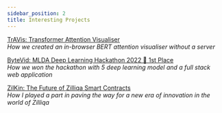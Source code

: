 ```yaml
---
sidebar_position: 2
title: Interesting Projects
---
```


[TrAVis: Transformer Attention Visualiser](/blog/travis) <br />
_How we created an in-browser BERT attention visualiser without a server_

[ByteVid: MLDA Deep Learning Hackathon 2022 🥇 1st Place](/blog/bytevid) <br />
_How we won the hackathon with 5 deep learning model and a full stack web application_

[ZilKin: The Future of Zilliqa Smart Contracts](/blog/zilkin) <br />
_How I played a part in paving the way for a new era of innovation in the world of Zilliqa_
